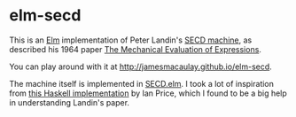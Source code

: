 # elm-secd

This is an [Elm](http://elm-lang.org/) implementation of Peter Landin's [SECD machine](https://en.wikipedia.org/wiki/SECD_machine), as described his 1964 paper [The Mechanical Evaluation of Expressions](https://www.cs.cmu.edu/afs/cs/user/crary/www/819-f09/Landin64.pdf).

You can play around with it at http://jamesmacaulay.github.io/elm-secd.

The machine itself is implemented in [SECD.elm](https://github.com/jamesmacaulay/elm-secd/blob/master/SECD.elm). I took a lot of inspiration from [this Haskell implementation](http://shift-reset.com/blog/2013/2/18/A%20Toy%20SECD%20Machine/) by Ian Price, which I found to be a big help in understanding Landin's paper.
